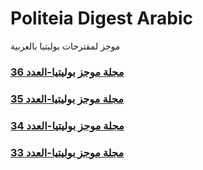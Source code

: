 # Politeia Digest Arabic

موجز لمقترحات بوليتيا بالعربية
### [مجلة موجز بوليتيا-العدد 36](issues/issue-36.md)
### [مجلة موجز بوليتيا-العدد 35](issues/issue-35.md)
### [مجلة موجز بوليتيا-العدد 34](issues/issue-34.md)
### [مجلة موجز بوليتيا-العدد 33](issues/issue-033.md)
